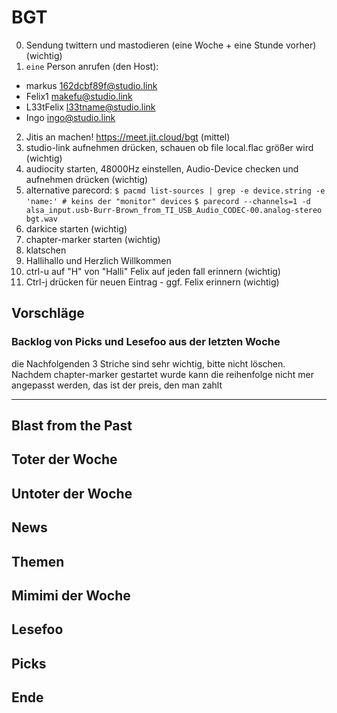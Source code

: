 # BGT<NUMBER>

0.  Sendung twittern und mastodieren (eine Woche + eine Stunde vorher) (wichtig)
1.  `eine` Person anrufen (den Host):
   - markus      162dcbf89f@studio.link
   - Felix1      makefu@studio.link
   - L33tFelix   l33tname@studio.link
   - Ingo        ingo@studio.link
2.  Jitis an machen! https://meet.jit.cloud/bgt (mittel)
3.  studio-link aufnehmen drücken, schauen ob file local.flac größer wird (wichtig)
4.  audiocity starten, 48000Hz einstellen, Audio-Device checken und aufnehmen drücken (wichtig)
4.  alternative parecord:
     `$ pacmd list-sources | grep -e device.string -e 'name:' # keins der "monitor" devices`
     `$ parecord --channels=1 -d alsa_input.usb-Burr-Brown_from_TI_USB_Audio_CODEC-00.analog-stereo bgt.wav`
5.  darkice starten (wichtig)
5.  chapter-marker starten (wichtig)
7.  klatschen
8.  Hallihallo und Herzlich Willkommen
9.  ctrl-u auf "H" von "Halli" Felix auf jeden fall erinnern (wichtig)
10. Ctrl-j drücken für neuen Eintrag - ggf. Felix erinnern (wichtig)

## Vorschläge
### Backlog von Picks und Lesefoo aus der letzten Woche

die Nachfolgenden 3 Striche sind sehr wichtig, bitte nicht löschen. Nachdem
chapter-marker gestartet wurde kann die reihenfolge nicht mer angepasst werden,
das ist der preis, den man zahlt

---

## Blast from the Past

## Toter der Woche

## Untoter der Woche

## News

## Themen

## Mimimi der Woche

## Lesefoo

## Picks

## Ende
